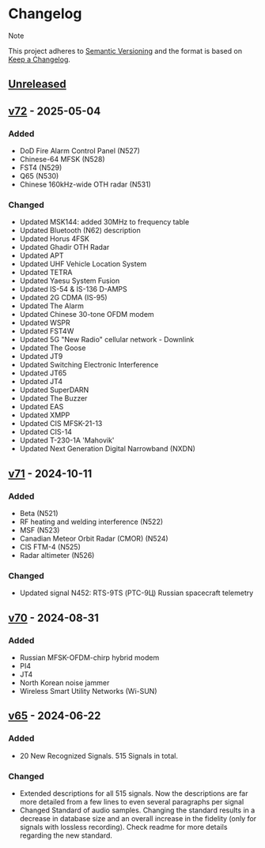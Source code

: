 # Changelog

> [!NOTE]  
> This project adheres to [Semantic Versioning](https://semver.org/spec/v2.0.0.html) and the format is based on [Keep a Changelog](https://keepachangelog.com/en/1.0.0/).

## [Unreleased]

## [v72] - 2025-05-04

### Added
- DoD Fire Alarm Control Panel (N527)
- Chinese-64 MFSK (N528)
- FST4 (N529)
- Q65 (N530)
- Chinese 160kHz-wide OTH radar (N531)

### Changed
- Updated MSK144: added 30MHz to frequency table
- Updated Bluetooth (N62) description
- Updated Horus 4FSK
- Updated Ghadir OTH Radar
- Updated APT
- Updated UHF Vehicle Location System
- Updated TETRA
- Updated Yaesu System Fusion
- Updated IS-54 & IS-136 D-AMPS
- Updated 2G CDMA (IS-95)
- Updated The Alarm
- Updated Chinese 30-tone OFDM modem
- Updated WSPR
- Updated FST4W
- Updated 5G "New Radio" cellular network - Downlink
- Updated The Goose
- Updated JT9
- Updated Switching Electronic Interference
- Updated JT65
- Updated JT4
- Updated SuperDARN
- Updated The Buzzer
- Updated EAS
- Updated XMPP
- Updated CIS MFSK-21-13
- Updated CIS-14
- Updated T-230-1A 'Mahovik'
- Updated Next Generation Digital Narrowband (NXDN)

## [v71] - 2024-10-11

### Added
- Beta (N521)
- RF heating and welding interference (N522)
- MSF (N523)
- Canadian Meteor Orbit Radar (CMOR) (N524)
- CIS FTM-4 (N525)
- Radar altimeter (N526)

### Changed
- Updated signal N452: RTS-9TS (РТС-9Ц) Russian spacecraft telemetry

## [v70] - 2024-08-31

### Added
- Russian MFSK-OFDM-chirp hybrid modem
- PI4
- JT4
- North Korean noise jammer
- Wireless Smart Utility Networks (Wi-SUN)

## [v65] - 2024-06-22

### Added
- 20 New Recognized Signals. 515 Signals in total.

### Changed
- Extended descriptions for all 515 signals. Now the descriptions are far more detailed from a few lines to even several paragraphs per signal
- Changed Standard of audio samples. Changing the standard results in a decrease in database size and an overall increase in the fidelity (only for signals with lossless recording). Check readme for more details regarding the new standard.


<!-- Links definitions -->
[Unreleased]: https://github.com/AresValley/Artemis/compare/v72...HEAD
[v72]: https://github.com/AresValley/Artemis/releases/tag/v72
[v71]: https://github.com/AresValley/Artemis/releases/tag/v71
[v70]: https://github.com/AresValley/Artemis/releases/tag/v70
[v65]: https://github.com/AresValley/Artemis/releases/tag/v65
